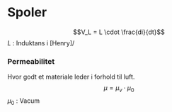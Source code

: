 # Spoler
$$V_L = L \cdot \frac{di}{dt}$$
$L$ : Induktans i $[\text{Henry}]$/

### Permeabilitet
Hvor godt et materiale leder i forhold til luft.
$$\mu = \mu_v \cdot \mu_{0}$$
$\mu_0$ : Vacum